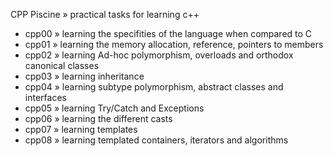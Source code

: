 
CPP Piscine » practical tasks for learning c++

* cpp00 » learning the specifities of the language when compared to C
* cpp01 » learning the memory allocation, reference, pointers to members
* cpp02 » learning Ad-hoc polymorphism, overloads and orthodox canonical classes
* cpp03 » learning inheritance
* cpp04 » learning subtype polymorphism, abstract classes and interfaces
* cpp05 » learning Try/Catch and Exceptions
* cpp06 » learning the different casts
* cpp07 » learning templates
* cpp08 » learning templated containers, iterators and algorithms

